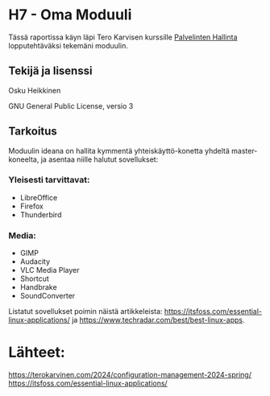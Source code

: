 # H7 - Oma Moduuli

Tässä raportissa käyn läpi Tero Karvisen kurssille [Palvelinten Hallinta](https://terokarvinen.com/2024/configuration-management-2024-spring/) lopputehtäväksi tekemäni moduulin.

## Tekijä ja lisenssi

Osku Heikkinen

GNU General Public License, versio 3

## Tarkoitus

Moduulin ideana on hallita kymmentä yhteiskäyttö-konetta yhdeltä master-koneelta, ja asentaa niille halutut sovellukset:

### Yleisesti tarvittavat:

- LibreOffice
- Firefox
- Thunderbird

### Media:

- GIMP
- Audacity
- VLC Media Player
- Shortcut
- Handbrake
- SoundConverter

Listatut sovellukset poimin näistä artikkeleista: https://itsfoss.com/essential-linux-applications/ ja https://www.techradar.com/best/best-linux-apps.



# Lähteet:

https://terokarvinen.com/2024/configuration-management-2024-spring/
https://itsfoss.com/essential-linux-applications/
